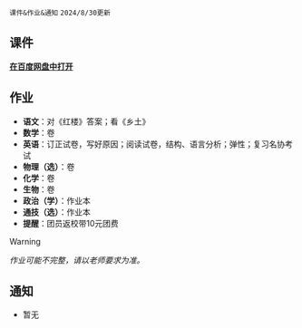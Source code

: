 `课件&作业&通知` `2024/8/30更新`
## 课件
**[在百度网盘中打开](https://pan.baidu.com/s/14VBuFbPU6buK3F1ZHeRzpw?pwd=2602)**
## 作业
- **语文**：对《红楼》答案；看《乡土》
- **数学**：卷
- **英语**：订正试卷，写好原因；阅读试卷，结构、语言分析；弹性；复习名协考试
- **物理（选）**：卷
- **化学**：卷
- **生物**：卷
- **政治（学）**：作业本
- **通技（选）**：作业本
- **提醒**：团员返校带10元团费
> [!WARNING]
> *作业可能不完整，请以老师要求为准。*
## 通知
- 暂无